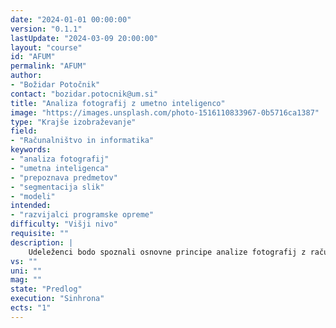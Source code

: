 ```yaml
---
date: "2024-01-01 00:00:00" 
version: "0.1.1"
lastUpdate: "2024-03-09 20:00:00"
layout: "course"
id: "AFUM"
permalink: "AFUM"
author:
- "Božidar Potočnik"
contact: "bozidar.potocnik@um.si"
title: "Analiza fotografij z umetno inteligenco"
image: "https://images.unsplash.com/photo-1516110833967-0b5716ca1387"
type: "Krajše izobraževanje"
field:
- "Računalništvo in informatika"
keywords:
- "analiza fotografij"
- "umetna inteligenca"
- "prepoznava predmetov"
- "segmentacija slik"
- "modeli"
intended:
- "razvijalci programske opreme"
difficulty: "Višji nivo"
requisite: ""
description: |
    Udeleženci bodo spoznali osnovne principe analize fotografij z računalnikom, principe analize fotografij z umetno inteligenco, pripravo, vrednotenje in uporabo kompleksnejših modelov umetne inteligence. V okviru osnovnih principov bodo spoznali predstavitev barvnih fotografij in slik v računalniških sistemih, osnovne operacije nad fotografijami kot so konvolucija, pragovne operacije, maskiranje in rezanje. V principih analize fotografij z umetno inteligenco bodo spoznali pogosto uporabljanje tehnike prepoznave predmetov, detekcije predmetov v sliki in segmentacije zanimivih elementov. V kombinaciji z osnovnimi operacijami bodo udeleženci analizirali vidne lastnosti elementov v fotografijah. Njihovo znanje bodo pokazali z uporabo pripravljenih modelov umetne inteligence, katere bodo vgradili v lastno programsko opremo ter jih prilagodili in optimizirali za lastne probleme. Spoznali bodo tudi pristope s katerimi lahko metode prilagodijo in optimizirajo za nove probleme.
vs: ""
uni: ""
mag: ""
state: "Predlog"
execution: "Sinhrona"
ects: "1"
---
```


